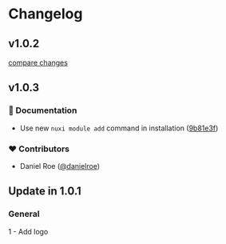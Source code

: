 # Changelog

## v1.0.2

[compare changes](https://github.com/Chris2011/nuxt-asciidoc/compare/v1.0.3...v1.0.2)

## v1.0.3


### 📖 Documentation

- Use new `nuxi module add` command in installation ([9b81e3f](https://github.com/Chris2011/nuxt-asciidoc/commit/9b81e3f))

### ❤️ Contributors

- Daniel Roe ([@danielroe](http://github.com/danielroe))

## Update in 1.0.1

### General
1 - Add logo
